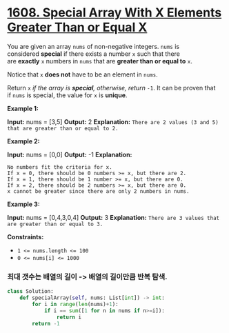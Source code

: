 # [1608. Special Array With X Elements Greater Than or Equal X](https://leetcode.com/problems/special-array-with-x-elements-greater-than-or-equal-x/)

You are given an array `nums` of non-negative integers. `nums` is considered **special** if there exists a number `x` such that there are **exactly** `x` numbers in `nums` that are **greater than or equal to** `x`.

Notice that `x` **does not** have to be an element in `nums`.

Return `x` _if the array is **special**, otherwise, return_ `-1`. It can be proven that if `nums` is special, the value for `x` is **unique**.

**Example 1:**

**Input:** nums = [3,5]
**Output:** 2
**Explanation:** `There are 2 values (3 and 5) that are greater than or equal to 2.`

**Example 2:**

**Input:** nums = [0,0]
**Output:** -1
**Explanation:** 
```
No numbers fit the criteria for x.
If x = 0, there should be 0 numbers >= x, but there are 2.
If x = 1, there should be 1 number >= x, but there are 0.
If x = 2, there should be 2 numbers >= x, but there are 0.
x cannot be greater since there are only 2 numbers in nums.
```
**Example 3:**

**Input:** nums = [0,4,3,0,4]
**Output:** 3
**Explanation:** `There are 3 values that are greater than or equal to 3.`

**Constraints:**

- `1 <= nums.length <= 100`
- `0 <= nums[i] <= 1000`

### 최대 갯수는 배열의 길이 -> 배열의 길이만큼 반복 탐색. 
```python
class Solution:
    def specialArray(self, nums: List[int]) -> int:
        for i in range(len(nums)+1):
            if i == sum([1 for n in nums if n>=i]):
                return i
        return -1
```